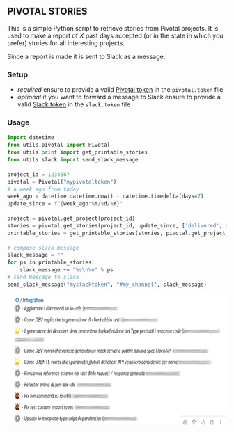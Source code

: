 ## PIVOTAL STORIES
This is a simple Python script to retrieve stories from Pivotal projects.
It is used to make a report of _X_ past days accepted (or in the state in which you prefer) stories for all interesting projects.

Since a report is made it is sent to Slack as a message.

### Setup
- _required_ ensure to provide a valid [Pivotal token](https://www.pivotaltracker.com/help/articles/api_token/) in the `pivotal.token` file
- _optional_ if you want to forward a message to Slack ensure to provide a valid [Slack token](https://slack.com/intl/en-it/help/articles/115005265703-Create-a-bot-for-your-workspace) in the `slack.token` file 

### Usage
```python
import datetime
from utils.pivotal import Pivotal
from utils.print import get_printable_stories
from utils.slack import send_slack_message

project_id = 1234567
pivotal = Pivotal("mypivotaltoken")
# a week ago from today
week_ago = datetime.datetime.now() - datetime.timedelta(days=7)
update_since = f"{week_ago:%m/%d/%Y}"

project = pivotal.get_project(project_id)
stories = pivotal.get_stories(project_id, update_since, ['delivered','accepted'])
printable_stories = get_printable_stories(stories, pivotal.get_project_membership(project_id))

# compose slack message
slack_message = ""
for ps in printable_stories:
    slack_message += "%s\n\n" % ps
# send message to slack
send_slack_message("myslacktoken", "#my_channel", slack_message)
```

<img src="slack.png" height="300" />